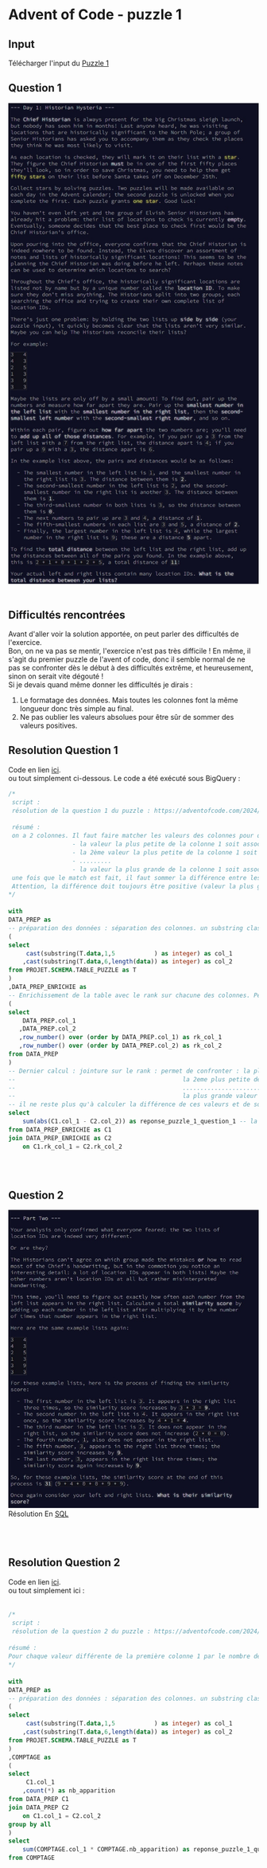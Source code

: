 # Advent of Code - puzzle 1


## Input
Télécharger l'input du [Puzzle 1](https://github.com/renoriwal/puzzles/tree/main/adventofcode_2024/puzzle_1/puzzle_1_input.txt)

## Question 1

![alt text](puzzle_1_question_1_enigme.jpg)
<br>
<br>

## Difficultés rencontrées

Avant d'aller voir la solution apportée, on peut parler des difficultés de l'exercice. 
<br> 
Bon, on ne va pas se mentir, l'exercice n'est pas très difficile ! En même, il s'agit du premier puzzle de l'avent of code, donc il semble normal de ne pas se confronter dès le début à des difficultés extrême, et heureusement, sinon on serait vite dégouté !
<br>
Si je devais quand même donner les difficultés je dirais : 
<br>
1. Le formatage des données. Mais toutes les colonnes font la même longueur donc très simple au final.
2. Ne pas oublier les valeurs absolues pour être sûr de sommer des valeurs positives. 

## Resolution Question 1

Code en lien [ici](https://github.com/renoriwal/puzzles/tree/main/adventofcode_2024/puzzle_1/puzzle_1_question_1_resolution_sql.sql).
<br> ou tout simplement ci-dessous. Le code a été exécuté sous BigQuery : 
```sql
/*
 script : 
 résolution de la question 1 du puzzle : https://adventofcode.com/2024/day/1  

 résumé : 
 on a 2 colonnes. Il faut faire matcher les valeurs des colonnes pour que : 
                  - la valeur la plus petite de la colonne 1 soit associée à la valeur la plus petite de la colonne 2
                  - la 2ème valeur la plus petite de la colonne 1 soit associée à la 2ème valeur la plus petite de la colonne 2
                  - .........
                  - la valeur la plus grande de la colonne 1 soit associée à la 2ème valeur la plus grande de la colonne 2
 une fois que le match est fait, il faut sommer la différence entre les deux colonnes. 
 Attention, la différence doit toujours être positive (valeur la plus grande retranchée de la valeur l aplus petite
*/

with 
DATA_PREP as 
-- préparation des données : séparation des colonnes. un substring classique suffit car la longueur de chaîne de caractère est toujours la même
(
select 
     cast(substring(T.data,1,5           ) as integer) as col_1
    ,cast(substring(T.data,6,length(data)) as integer) as col_2
from PROJET.SCHEMA.TABLE_PUZZLE as T
)
,DATA_PREP_ENRICHIE as 
-- Enrichissement de la table avec le rank sur chacune des colonnes. Permettra de faire la jointure entre col1 et col2 dans l'ordre asc des données
(
select
    DATA_PREP.col_1
   ,DATA_PREP.col_2
   ,row_number() over (order by DATA_PREP.col_1) as rk_col_1
   ,row_number() over (order by DATA_PREP.col_2) as rk_col_2
from DATA_PREP
)
-- Dernier calcul : jointure sur le rank : permet de confronter : la plus petite valeur de la colonne 1 avec la plus petite de la colonne 2,
--                                               la 2eme plus petite de la colonne 1 avec la 2ieme plus petite de la colonne 2
--                                               ..............................................................................
--                                               la plus grande valeur de la colonne 1 avec la plus grande valeur de la colonne 2.
-- il ne reste plus qu'à calculer la différence de ces valeurs et de sommer : 
select 
    sum(abs(C1.col_1 - C2.col_2)) as reponse_puzzle_1_question_1 -- la valeur absolue permet de ne sommer que des chiffres positifs
from DATA_PREP_ENRICHIE as C1
join DATA_PREP_ENRICHIE as C2 
    on C1.rk_col_1 = C2.rk_col_2

```

<br>
<br>

## Question 2

![alt text](puzzle_1_question_2_enigme.jpg)
<br>
Résolution En [SQL](https://github.com/renoriwal/puzzles/tree/main/adventofcode_2024/puzzle_1/puzzle_1_question_2_resolution_sql.sql)


<br>
<br>

## Resolution Question 2


Code en lien [ici](https://github.com/renoriwal/puzzles/tree/main/adventofcode_2024/puzzle_1/puzzle_1_question_2_resolution_sql.sql).
<br> ou tout simplement ici : 
```sql

/*
 script : 
 résolution de la question 2 du puzzle : https://adventofcode.com/2024/day/1  

résumé :
Pour chaque valeur différente de la première colonne 1 par le nombre de fois qu'apparît ce nombre dans la colonne 2, puis on somme la totalité.  
*/

with 
DATA_PREP as 
-- préparation des données : séparation des colonnes. un substring classique suffit car la longueur de chaîne de caractère est toujours la même
(
select 
     cast(substring(T.data,1,5           ) as integer) as col_1
    ,cast(substring(T.data,6,length(data)) as integer) as col_2
from PROJET.SCHEMA.TABLE_PUZZLE as T
)
,COMPTAGE as 
(
select
     C1.col_1
    ,count(*) as nb_apparition
from DATA_PREP C1
join DATA_PREP C2
    on C1.col_1 = C2.col_2
group by all
)
select 
    sum(COMPTAGE.col_1 * COMPTAGE.nb_apparition) as reponse_puzzle_1_question_2
from COMPTAGE
```
